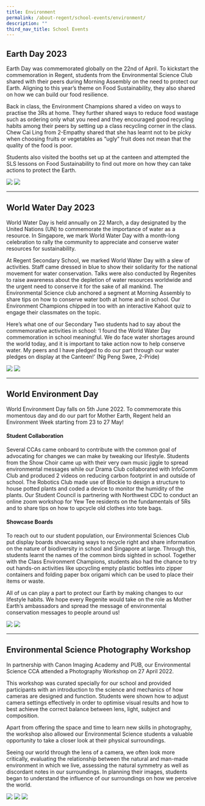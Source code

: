 ```yaml
---
title: Environment
permalink: /about-regent/school-events/environment/
description: ""
third_nav_title: School Events
---
```

## **Earth Day 2023**

Earth Day was commemorated globally on the 22nd of April. To kickstart the commemoration in Regent, students from the Environmental Science Club shared with their peers during Morning Assembly on the need to protect our Earth. Aligning to this year’s theme on Food Sustainability, they also shared on how we can build our food resilience. 

Back in class, the Environment Champions shared a video on ways to practise the 3Rs at home. They further shared ways to reduce food wastage such as ordering only what you need and they encouraged good recycling habits among their peers by setting up a class recycling corner in the class. Chew Cai Ling from 2-Empathy shared that she has learnt not to be picky when choosing fruits or vegetables as “ugly” fruit does not mean that the quality of the food is poor.

Students also visited the booths set up at the canteen and attempted the SLS lessons on Food Sustainability to find out more on how they can take actions to protect the Earth.

![](/images/Highlights%20Post/EarthDay2023-1.jpg)
![](/images/Highlights%20Post/EarthDay2023-2.jpg)

---

## **World Water Day 2023**

World Water Day is held annually on 22 March, a day designated by the United Nations (UN) to commemorate the importance of water as a resource. In Singapore, we mark World Water Day with a month-long celebration to rally the community to appreciate and conserve water resources for sustainability.

At Regent Secondary School, we marked World Water Day with a slew of activities. Staff came dressed in blue to show their solidarity for the national movement for water conservation. Talks were also conducted by Regenites to raise awareness about the depletion of water resources worldwide and the urgent need to conserve it for the sake of all mankind. The Environmental Science club anchored a segment at Morning Assembly to share tips on how to conserve water both at home and in school. Our Environment Champions chipped in too with an interactive Kahoot quiz to engage their classmates on the topic.

Here’s what one of our Secondary Two students had to say about the commemorative activities in school: ‘I found the World Water Day commemoration in school meaningful. We do face water shortages around the world today, and it is important to take action now to help conserve water. My peers and I have pledged to do our part through our water pledges on display at the Canteen!’ (Ng Peng Swee, 2-Pride)

![](/images/Highlights%20Post/WorldWaterDay2023-1.jpg)
![](/images/Highlights%20Post/WorldWaterDay2023-2.jpg)

---

## **World Environment Day**

World Environment Day falls on 5th June 2022. To commemorate this momentous day and do our part for Mother Earth, Regent held an Environment Week starting from 23 to 27 May!

#### **Student Collaboration**

Several CCAs came onboard to contribute with the common goal of advocating for changes we can make by tweaking our lifestyle. Students from the Show Choir came up with their very own music jiggle to spread environmental messages while our Drama Club collaborated with InfoComm Club and produced 2 videos on reducing carbon footprint in and outside of school. The Robotics Club made use of Blockie to design a structure to house potted plants and coded a device to monitor the humidity of the plants. Our Student Council is partnering with Northwest CDC to conduct an online zoom workshop for Yew Tee residents on the fundamentals of 5Rs and to share tips on how to upcycle old clothes into tote bags.

#### **Showcase Boards**

To reach out to our student population, our Environmental Sciences Club put display boards showcasing ways to recycle right and share information on the nature of biodiversity in school and Singapore at large. Through this, students learnt the names of the common birds sighted in school. Together with the Class Environment Champions, students also had the chance to try out hands-on activities like upcycling empty plastic bottles into zipper containers and folding paper box origami which can be used to place their items or waste.  
  
All of us can play a part to protect our Earth by making changes to our lifestyle habits. We hope every Regenite would take on the role as Mother Earth’s ambassadors and spread the message of environmental conservation messages to people around us!

![](/images/School%20Events/Environment/Envir2022-1.jpg)
![](/images/School%20Events/Environment/Envir2022-2.jpg)

---

## **Environmental Science Photography Workshop**

In partnership with Canon Imaging Academy and PUB, our Environmental Science CCA attended a Photography Workshop on 27 April 2022.

This workshop was curated specially for our school and provided participants with an introduction to the science and mechanics of how cameras are designed and function. Students were shown how to adjust camera settings effectively in order to optimise visual results and how to best achieve the correct balance between lens, light, subject and composition.

Apart from offering the space and time to learn new skills in photography, the workshop also allowed our Environmental Science students a valuable opportunity to take a closer look at their physical surroundings.

Seeing our world through the lens of a camera, we often look more critically, evaluating the relationship between the natural and man-made environment in which we live, assessing the natural symmetry as well as discordant notes in our surroundings. In planning their images, students began to understand the influence of our surroundings on how we perceive the world.

![](/images/School%20Events/Environment/Envir2022-3.jpg)
![](/images/School%20Events/Environment/Envir2022-4.jpg)
![](/images/School%20Events/Environment/Envir2022-5.jpg)
